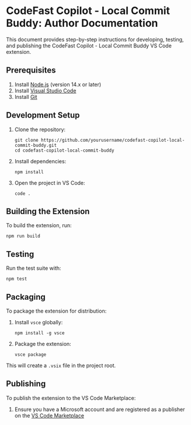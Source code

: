 # CodeFast Copilot - Local Commit Buddy: Author Documentation

This document provides step-by-step instructions for developing, testing, and publishing the CodeFast Copilot - Local Commit Buddy VS Code extension.

## Prerequisites

1. Install [Node.js](https://nodejs.org/) (version 14.x or later)
2. Install [Visual Studio Code](https://code.visualstudio.com/)
3. Install [Git](https://git-scm.com/)

## Development Setup

1. Clone the repository:
   ```
   git clone https://github.com/yourusername/codefast-copilot-local-commit-buddy.git
   cd codefast-copilot-local-commit-buddy
   ```
2. Install dependencies:
   ```
   npm install
   ```
3. Open the project in VS Code:
   ```
   code .
   ```

## Building the Extension

To build the extension, run:

```
npm run build
```

## Testing

Run the test suite with:

```
npm test
```

## Packaging

To package the extension for distribution:

1. Install `vsce` globally:
   ```
   npm install -g vsce
   ```
2. Package the extension:
   ```
   vsce package
   ```

This will create a `.vsix` file in the project root.

## Publishing

To publish the extension to the VS Code Marketplace:

1. Ensure you have a Microsoft account and are registered as a publisher on the [VS Code Marketplace](https://marketplace.visualstudio.com/vscode)